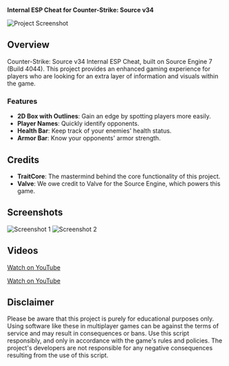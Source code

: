 **Internal ESP Cheat for Counter-Strike: Source v34**

![Project Screenshot](https://i.hizliresim.com/yhddhv1.png)

## Overview

Counter-Strike: Source v34 Internal ESP Cheat, built on Source Engine 7 (Build 4044). This project provides an enhanced gaming experience for players who are looking for an extra layer of information and visuals within the game.

### Features

- **2D Box with Outlines**: Gain an edge by spotting players more easily.
- **Player Names**: Quickly identify opponents.
- **Health Bar**: Keep track of your enemies' health status.
- **Armor Bar**: Know your opponents' armor strength.

## Credits

- **TraitCore**: The mastermind behind the core functionality of this project.
- **Valve**: We owe credit to Valve for the Source Engine, which powers this game.

## Screenshots

![Screenshot 1](https://i.hizliresim.com/yhddhv1.png)
![Screenshot 2](https://i.hizliresim.com/b7ijf1u.png)

## Videos

[Watch on YouTube](https://www.youtube.com/watch?v=l2gOXo86kt4)

[Watch on YouTube](https://youtu.be/G2FzAg9uCLI)

## Disclaimer

Please be aware that this project is purely for educational purposes only. Using software like these in multiplayer games can be against the terms of service and may result in consequences or bans. Use this script responsibly, and only in accordance with the game's rules and policies. The project's developers are not responsible for any negative consequences resulting from the use of this script.


